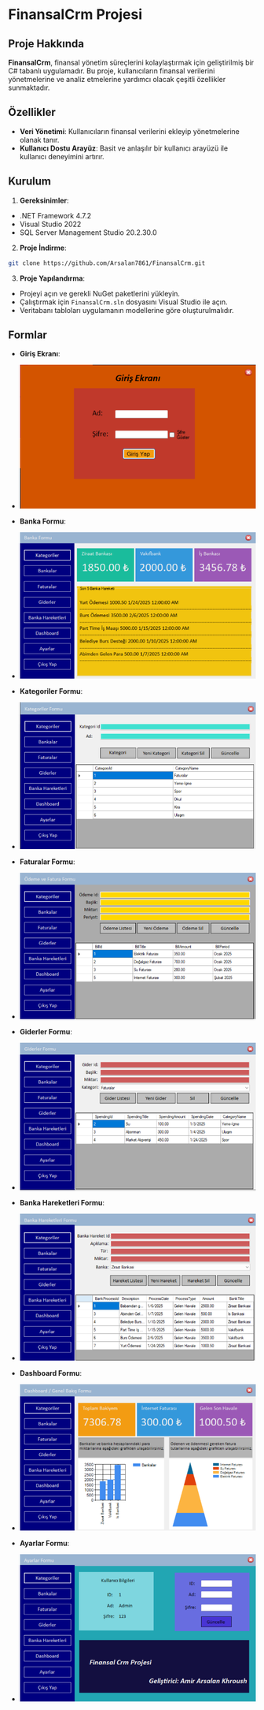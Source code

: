 # FinansalCrm Projesi

## Proje Hakkında
**FinansalCrm**, finansal yönetim süreçlerini kolaylaştırmak için geliştirilmiş bir C# tabanlı uygulamadır. Bu proje, kullanıcıların finansal verilerini yönetmelerine ve analiz etmelerine yardımcı olacak çeşitli özellikler sunmaktadır.

## Özellikler
- **Veri Yönetimi**: Kullanıcıların finansal verilerini ekleyip yönetmelerine olanak tanır.
- **Kullanıcı Dostu Arayüz**: Basit ve anlaşılır bir kullanıcı arayüzü ile kullanıcı deneyimini artırır.

## Kurulum
1. **Gereksinimler**:
 - .NET Framework 4.7.2
 - Visual Studio 2022
 - SQL Server Management Studio 20.2.30.0

2. **Proje İndirme**:
 ```bash
 git clone https://github.com/Arsalan7861/FinansalCrm.git
 ```

3. **Proje Yapılandırma**:
 - Projeyi açın ve gerekli NuGet paketlerini yükleyin.
 - Çalıştırmak için `FinansalCrm.sln` dosyasını Visual Studio ile açın.
 - Veritabanı tabloları uygulamanın modellerine göre oluşturulmalıdır.

## Formlar

- **Giriş Ekranı**: 
- ![Entity Framework](https://github.com/Arsalan7861/FinansalCrm/blob/master/Screenshots/giris.png)

- **Banka Formu**:
- ![Entity Framework](https://github.com/Arsalan7861/FinansalCrm/blob/master/Screenshots/banka.png)

- **Kategoriler Formu**:
- ![Entity Framework](https://github.com/Arsalan7861/FinansalCrm/blob/master/Screenshots/kategoriler.png)

- **Faturalar Formu**:
- ![Entity Framework](https://github.com/Arsalan7861/FinansalCrm/blob/master/Screenshots/faturalar.png)

-  **Giderler Formu**:
- ![Entity Framework](https://github.com/Arsalan7861/FinansalCrm/blob/master/Screenshots/giderler.png)

- **Banka Hareketleri Formu**:
- ![Entity Framework](https://github.com/Arsalan7861/FinansalCrm/blob/master/Screenshots/banka%20hareketleri.png)

- **Dashboard Formu**:
- ![Entity Framework](https://github.com/Arsalan7861/FinansalCrm/blob/master/Screenshots/dashboard.png)

- **Ayarlar Formu**:
- ![Entity Framework](https://github.com/Arsalan7861/FinansalCrm/blob/master/Screenshots/ayarlar.png)
